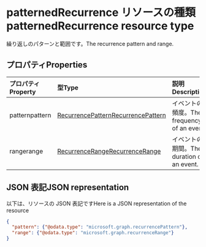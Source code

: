 # <a name="patternedrecurrence-resource-type"></a><span data-ttu-id="cc365-101">patternedRecurrence リソースの種類</span><span class="sxs-lookup"><span data-stu-id="cc365-101">patternedRecurrence resource type</span></span>

<span data-ttu-id="cc365-102">繰り返しのパターンと範囲です。</span><span class="sxs-lookup"><span data-stu-id="cc365-102">The recurrence pattern and range.</span></span>

## <a name="properties"></a><span data-ttu-id="cc365-103">プロパティ</span><span class="sxs-lookup"><span data-stu-id="cc365-103">Properties</span></span>
| <span data-ttu-id="cc365-104">プロパティ</span><span class="sxs-lookup"><span data-stu-id="cc365-104">Property</span></span>     | <span data-ttu-id="cc365-105">型</span><span class="sxs-lookup"><span data-stu-id="cc365-105">Type</span></span>   |<span data-ttu-id="cc365-106">説明</span><span class="sxs-lookup"><span data-stu-id="cc365-106">Description</span></span>|
|:---------------|:--------|:----------|
|<span data-ttu-id="cc365-107">pattern</span><span class="sxs-lookup"><span data-stu-id="cc365-107">pattern</span></span>|[<span data-ttu-id="cc365-108">RecurrencePattern</span><span class="sxs-lookup"><span data-stu-id="cc365-108">RecurrencePattern</span></span>](recurrencepattern.md)|<span data-ttu-id="cc365-109">イベントの頻度。</span><span class="sxs-lookup"><span data-stu-id="cc365-109">The frequency of an event.</span></span>|
|<span data-ttu-id="cc365-110">range</span><span class="sxs-lookup"><span data-stu-id="cc365-110">range</span></span>|[<span data-ttu-id="cc365-111">RecurrenceRange</span><span class="sxs-lookup"><span data-stu-id="cc365-111">RecurrenceRange</span></span>](recurrencerange.md)|<span data-ttu-id="cc365-112">イベントの期間。</span><span class="sxs-lookup"><span data-stu-id="cc365-112">The duration of an event.</span></span>|

## <a name="json-representation"></a><span data-ttu-id="cc365-113">JSON 表記</span><span class="sxs-lookup"><span data-stu-id="cc365-113">JSON representation</span></span>

<span data-ttu-id="cc365-114">以下は、リソースの JSON 表記です</span><span class="sxs-lookup"><span data-stu-id="cc365-114">Here is a JSON representation of the resource</span></span>

<!-- {
  "blockType": "resource",
  "optionalProperties": [

  ],
  "@odata.type": "microsoft.graph.patternedRecurrence"
}-->

```json
{
  "pattern": {"@odata.type": "microsoft.graph.recurrencePattern"},
  "range": {"@odata.type": "microsoft.graph.recurrenceRange"}
}

```

<!-- uuid: 8fcb5dbc-d5aa-4681-8e31-b001d5168d79
2015-10-25 14:57:30 UTC -->
<!-- {
  "type": "#page.annotation",
  "description": "patternedRecurrence resource",
  "keywords": "",
  "section": "documentation",
  "tocPath": ""
}-->
